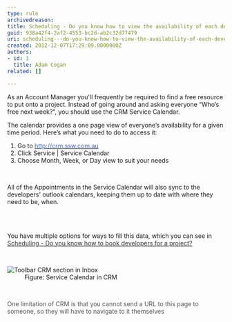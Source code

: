 ```yaml
---
type: rule
archivedreason: 
title: Scheduling - Do you know how to view the availability of each developer? (Resource Scheduling)
guid: 938a42f4-2af2-4553-bc2d-ab2c32d77479
uri: scheduling---do-you-know-how-to-view-the-availability-of-each-developer-resource-scheduling
created: 2012-12-07T17:29:09.0000000Z
authors:
- id: 1
  title: Adam Cogan
related: []

---
```



<p>As an Account Manager you'll frequently be required to find a free resource to put          onto a project. Instead of going around and asking everyone “Who’s free          next week?”, you should use the CRM Service Calendar. </p><p>The calendar provides          a one page view of everyone’s availability for a given time period. Here’s          what you need to do to access it&#58;                  </p><div aria-labelledby="ctl00_PlaceHolderMain_Content_label" style="display&#58;inline;"><ol><li>Go to <a href="http&#58;//crm.ssw.com.au/"><font color="#3a66cc">http&#58;//crm.ssw.com.au</font></a></li><li>Click Service | Service Calendar</li><li>Choose Month, Week, or Day view to suit your needs</li></ol><p>&#160;</p><p>All of the Appointments in the Service Calendar will also sync to the developers' outlook calendars, keeping them up to date with where they need to be, when.</p></div>
<br><excerpt class='endintro'></excerpt><br>
<p>You have multiple options for ways to fill this data, which you can see in <a href="/Communication/RulesToBetterCRMForUsers/Pages/How-to-book-developers-for-a-project.aspx"><font color="#333333">Scheduling - Do you know how to book developers for a project?</font></a></p><p>&#160;</p><dl class="image"><dt><img alt="Toolbar CRM section in Inbox" src="/Communication/RulesToBetterCRMForUsers/PublishingImages/CRMServiceCalendar.jpg" /></dt>
            <dd>
              Figure&#58; Service Calendar in CRM </dd></dl><p><strong><font color="#555555"></font></strong>&#160;</p><p><font color="#555555">One limitation of CRM is that you cannot send a URL to this page to someone, so they will have to navigate to it themselves</font></p><dl class="image">
          </dl>



